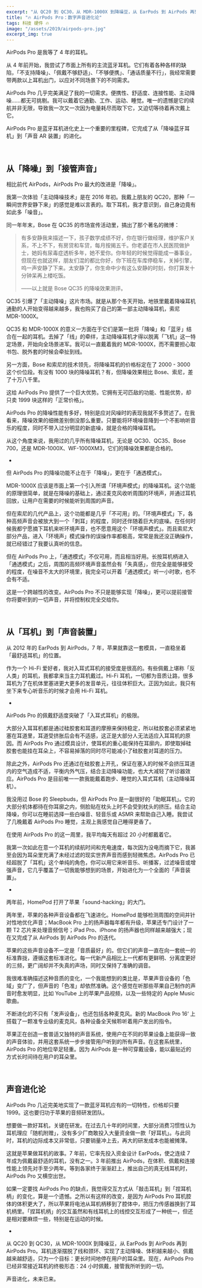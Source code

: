```yaml
---
excerpt: "从 QC20 到 QC30，从 MDR-1000X 到降噪豆，从 EarPods 到 AirPods 再到 AirPods Pro。耳机逐渐摆脱了线和颈环、实现了主动降噪、体积越来越小、佩戴越来越舒适，只为一个目标：更长时间地停在用户的耳朵里。现在，AirPods Pro 已经非常接近耳机的终极形态：24 小时佩戴，接管我所听到的一切。"
title: "🔥 AirPods Pro：数字声音进化论"
tags: 科技 硬件 🔥
image: "/assets/2019/airpods-pro.jpg"
excerpt_img: true
---
```


AirPods Pro 是我等了 4 年的耳机。

从 4 年前开始，我尝试了市面上所有的主流蓝牙耳机。它们有着各种各样的缺陷，「不支持降噪」、「佩戴不够舒适」、「不够便携」、「通话质量不行」，我经常需要带两款以上耳机出门，以应对不同场景下的不同需求。

AirPods Pro 几乎完美满足了我的一切需求。便携性、舒适度、连接性能、主动降噪……都无可挑剔。我可以戴着它通勤、工作、运动、睡觉。唯一的遗憾是它的续航并非无限，导致我一次又一次因为电量耗尽而取下它，又迫切等待着再次戴上它。

AirPods Pro 是蓝牙耳机进化史上一个重要的里程碑，它完成了从「降噪蓝牙耳机」到「声音 AR 装置」的进化。

<br>

## 从「降噪」到「接管声音」

相比前代 AirPods，AirPods Pro 最大的改进是「降噪」。

我第一次体验「主动降噪技术」是在 2016 年初。我戴上朋友的 QC20，那种「一瞬间世界安静下来」的感觉是难以言表的。取下耳机，我才意识到，自己身边竟有如此多「噪音」。

同一年年末，Bose 在 QC35 的市场宣传活动里，搞出了那个著名的微博：

> 有多安静我来描述一下，孩子数学成绩不好，你在银行做经理，维护客户关系，不上不下，有房贷和车贷，每月按揭五千。你老婆在市人民医院做护士，她妈有尿毒症透析多年，她不爱你。你年轻的时候觉得能成一番事业，但现在也就这样，朋友们混的都比你好，你下班在车库停稳车，关掉引擎，呜一声安静了下来。太安静了，你生命中少有这么安静的时刻，你打算发十分钟呆再上楼吃饭。 
> 
> ——以上就是 Bose QC35 的降噪效果测评。

QC35 引爆了「主动降噪」这片市场。就是从那个冬天开始，地铁里戴着降噪耳机通勤的人开始变得越来越多，我也购买了自己的第一部主动降噪耳机，索尼 MDR-1000X。

QC35 和 MDR-1000X 的意义一方面在于它们是第一批将「降噪」和「蓝牙」结合在一起的耳机。去掉了「线」的牵绊，主动降噪耳机才得以脱离「飞机」这一特定场景，开始向全场景进军。我可以一直戴着我的 MDR-1000X，而不需要担心取书包、脱外套的时候会牵扯到线。

另一方面，Bose 和索尼的技术领先，将降噪耳机的价格标定在了 2000 - 3000 这个价位段。有没有 1000 块的降噪耳机？有，但降噪效果相比 Bose、索尼，差了十万八千里。

这给 AirPods Pro 提供了一个巨大优势。它拥有无可匹敌的功能、性能优势，却只卖 1999 块这样的「正常价格」。

AirPods Pro 的降噪性能有多好，特别是应对风噪时的表现我就不多赘述了。在我看来，降噪效果的细微差别倒没那么重要。只要能将环境噪音降到一个不影响听音乐的程度，同时不带入过分明显的新底噪，就是合格的降噪耳机。

从这个角度来说，我用过的几乎所有降噪耳机，无论是 QC30、QC35、Bose 700，还是 MDR-1000X、WF-1000XM3，它们的降噪效果都是合格的。

-

但 AirPods Pro 的降噪功能不止在于「降噪」，更在于「通透模式」。

MDR-1000X 应该是市面上第一个引入所谓「环境声模式」的降噪耳机。这个功能的原理很简单，就是在降噪的基础上，通过麦克风收听周围的环境声，并通过耳机回放，让用户在需要的时候能听到周围的声音。

但在索尼的几代产品上，这个功能都是几乎「不可用」的。「环境声模式」下，各种高频声音会被放大到一个「刺耳」的程度，同时还伴随着巨大的底噪。在任何时候我都宁愿摘下耳机来听环境声音，也不愿意用这个「环境声模式」。而且索尼大部分产品，进入「环境声」模式操作的误操作率都极高，常常是我还没正确操作，就已经错过了我要认真听的信息。

但在 AirPods Pro 上，「通透模式」不仅可用，而且相当好用。长按耳机柄进入「通透模式」之后，周围的高频环境声音虽然会有「失真感」，但完全是能够接受的程度，在噪音不太大的环境里，我完全可以开着「通透模式」听一小时歌，也不会有不适。

这是一个跨越性的改变。AirPods Pro 不只是能够实现「降噪」，更可以提前接管你将要听到的一切声音，并将控制权完全交给你。

<br>

## 从「耳机」到「声音装置」

从 2012 年的 EarPods 到 AirPods，7 年，苹果就靠这一套模具，一直稳坐着「最舒适耳机」的位置。

作为一个 Hi-Fi 爱好者，我对入耳式耳机的接受度是很高的。有些佩戴上堪称「反人类」的耳机，我都拿来当主力耳机戴过。Hi-Fi 耳机，一切都为音质让路，很多耳机为了在机体里塞进更大更多的发音单元，往往体积巨大。正因为如此，我只有坐下来专心听音乐的时候才会用 Hi-Fi 耳机。

-

AirPods Pro 的佩戴舒适度突破了「入耳式耳机」的极限。

大部分入耳耳机都是通过硅胶套和耳道的摩擦来保持稳定，所以硅胶套必须紧紧地塞在耳道里，耳道受挤胀后会有不适感，这正是大部分人无法适应入耳耳机的原因。而 AirPods Pro 通过模具设计，使耳机的重心能保持在耳廓内，即使取掉硅胶套也能挂在耳朵上，不容易掉落的同时尽可能减小了硅胶套对耳道的压力。

除此之外，AirPods Pro 还通过在硅胶套上开孔，保证在塞入的时候不会挤压耳道内的空气造成不适，平衡内外气压，结合主动降噪功能，也大大减轻了听诊器效应。AirPods Pro 是目前唯一一款我能戴着跑步、睡觉的入耳式耳机（主动降噪耳机）。

我没用过 Bose 的 Sleepbuds，但 AirPods Pro 是一副很好的「助眠耳机」。它的大部分机体都待在你耳廓之内，侧脸贴在枕头上时不会受到枕头的挤压。结合主动降噪，你可以在睡前选择一些白噪音、轻音乐或 ASMR 来帮助自己入睡。我尝试了几晚戴着 AirPods Pro 睡觉，主观上我感觉自己睡得更香了。

在使用 AirPods Pro 的这一周里，我平均每天有超过 20 小时都戴着它。

我第一次如此在意一个耳机的续航时间和充电速度，每次因为没电而摘下它，我甚至会因为耳朵里充满了未经过滤的现实世界声音而感到轻微焦虑。AirPods Pro 已经超脱了「耳机」这个单纯的角色，你可以用它来听音乐、听播客，过滤噪音或增强声音，它几乎覆盖了一切我能够想到的场景，开始进化为一个全面的「声音装置」。

-

两年前，HomePod 打开了苹果「sound-hacking」的大门。

两年里，苹果的各种声音设备都在飞速进化。HomePod 能够检测周围的空间并针对性地优化声音；MacBook Pro 上的扬声器每年都有升级，苹果还专门设计了一颗 T2 芯片来处理音频信号；iPad Pro、iPhone 的扬声器也同样越来越强大；现在又完成了从 AirPods 到 AirPods Pro 的迭代。

苹果的这些声音设备不一定是「音质最好」的。但它们的声音一直在向一套统一的标准靠拢，遵循这套标准进化。每一代新产品相比上一代都有更鲜明、分离度更好的三频，更广阔却并不失真的声场，同时又保持了准确的调音。

我很难准确描述这种音质的变化，一个我能想到的类比是，苹果声音设备的「色域」变广了，但声音的「色准」却依然准确。这个感觉在听那些苹果自己制作的声音时愈发明显，比如 YouTube 上的苹果产品视频，以及一些特定的 Apple Music 歌曲。

不断进化的不只有「发声设备」，也还包括各种麦克风。新的 MacBook Pro 16‘ 上搭载了一颗准专业级的麦克风，各种设备全天候聆听着用户发出的指令。

苹果正在创造一套普适又独特的声音系统，使用户在不同的苹果设备上能获得一致的声音体验，并用这套系统一步步接管用户听到的所有声音。在这套系统里，AirPods Pro 的地位举足轻重。因为 AirPods 是一种可穿戴设备，能以最贴近的方式长时间待在用户的耳朵里。

<br>

## 声音进化论
AirPods Pro 几近完美地实现了一款蓝牙耳机应有的一切特性，价格却只要 1999。这也要归功于苹果的音频研发团队。

想要做一款好耳机，关键在研发。在过去几十年的时间里，大部分消费习惯性认为耳机理应「随机附赠」，没有多少厂商敢投入大量资金做一款「好耳机」。与此同时，耳机的边际成本又非常低，只要销量冲上去，再大的研发成本也能被摊薄。

这就是苹果做耳机的故事。7 年前，它率先投入资金设计 EarPods，使之连续 7 年成为佩戴最舒适的耳机，没有之一。3 年前推出 AirPods，在体积、佩戴和连接性能上领先对手至少两年。等到各家终于渐渐赶上，推出自己的真无线耳机时，AirPods Pro 又横空出世。

如果一定要找 AirPods Pro 的缺点，我觉得交互方式从「敲击耳机」到「捏耳机柄」的变化，算是一个遗憾。之所以有这样的改变，是因为 AirPods Pro 耳机腔体的体积更大了，所以苹果将电池从耳机柄移到了腔体中，把压力传感器换到了耳机柄里。「捏耳机柄」的交互虽然和有线耳机上的线控交互形成了一种统一，但还是相对要麻烦一些，特别是在运动的时候。

-

从 QC20 到 QC30，从 MDR-1000X 到降噪豆，从 EarPods 到 AirPods 再到 AirPods Pro。耳机逐渐摆脱了线和颈环、实现了主动降噪、体积越来越小、佩戴越来越舒适，只为一个目标：更长时间地停在用户的耳朵里。现在，AirPods Pro 已经非常接近耳机的终极形态：24 小时佩戴，接管我所听到的一切。

声音进化，未来已来。